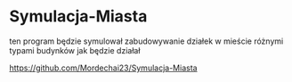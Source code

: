 # Symulacja-Miasta

ten program będzie symulował zabudowywanie działek w mieście różnymi typami budynków jak będzie działał

https://github.com/Mordechai23/Symulacja-Miasta